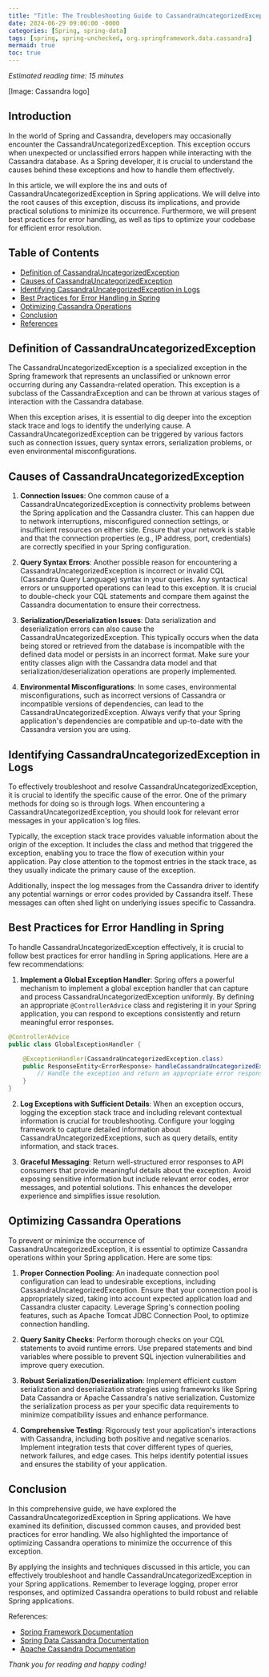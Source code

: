 ```yaml
---
title: "Title: The Troubleshooting Guide to CassandraUncategorizedException in Spring: A Deep Dive into Error Handling and Best Practices"
date: 2024-06-29 09:00:00 -0000
categories: [Spring, spring-data]
tags: [spring, spring-unchecked, org.springframework.data.cassandra]
mermaid: true
toc: true
---
```



*Estimated reading time: 15 minutes*

[Image: Cassandra logo]

## Introduction

In the world of Spring and Cassandra, developers may occasionally encounter the CassandraUncategorizedException. This exception occurs when unexpected or unclassified errors happen while interacting with the Cassandra database. As a Spring developer, it is crucial to understand the causes behind these exceptions and how to handle them effectively.

In this article, we will explore the ins and outs of CassandraUncategorizedException in Spring applications. We will delve into the root causes of this exception, discuss its implications, and provide practical solutions to minimize its occurrence. Furthermore, we will present best practices for error handling, as well as tips to optimize your codebase for efficient error resolution.

## Table of Contents

- [Definition of CassandraUncategorizedException](#definition-of-cassandrauncategorizedexception)
- [Causes of CassandraUncategorizedException](#causes-of-cassandrauncategorizedexception)
- [Identifying CassandraUncategorizedException in Logs](#identifying-cassandrauncategorizedexception-in-logs)
- [Best Practices for Error Handling in Spring](#best-practices-for-error-handling-in-spring)
- [Optimizing Cassandra Operations](#optimizing-cassandra-operations)
- [Conclusion](#conclusion)
- [References](#references)

## Definition of CassandraUncategorizedException

The CassandraUncategorizedException is a specialized exception in the Spring framework that represents an unclassified or unknown error occurring during any Cassandra-related operation. This exception is a subclass of the CassandraException and can be thrown at various stages of interaction with the Cassandra database.

When this exception arises, it is essential to dig deeper into the exception stack trace and logs to identify the underlying cause. A CassandraUncategorizedException can be triggered by various factors such as connection issues, query syntax errors, serialization problems, or even environmental misconfigurations.

## Causes of CassandraUncategorizedException

1. **Connection Issues**: One common cause of a CassandraUncategorizedException is connectivity problems between the Spring application and the Cassandra cluster. This can happen due to network interruptions, misconfigured connection settings, or insufficient resources on either side. Ensure that your network is stable and that the connection properties (e.g., IP address, port, credentials) are correctly specified in your Spring configuration.

2. **Query Syntax Errors**: Another possible reason for encountering a CassandraUncategorizedException is incorrect or invalid CQL (Cassandra Query Language) syntax in your queries. Any syntactical errors or unsupported operations can lead to this exception. It is crucial to double-check your CQL statements and compare them against the Cassandra documentation to ensure their correctness.

3. **Serialization/Deserialization Issues**: Data serialization and deserialization errors can also cause the CassandraUncategorizedException. This typically occurs when the data being stored or retrieved from the database is incompatible with the defined data model or persists in an incorrect format. Make sure your entity classes align with the Cassandra data model and that serialization/deserialization operations are properly implemented.

4. **Environmental Misconfigurations**: In some cases, environmental misconfigurations, such as incorrect versions of Cassandra or incompatible versions of dependencies, can lead to the CassandraUncategorizedException. Always verify that your Spring application's dependencies are compatible and up-to-date with the Cassandra version you are using.

## Identifying CassandraUncategorizedException in Logs

To effectively troubleshoot and resolve CassandraUncategorizedException, it is crucial to identify the specific cause of the error. One of the primary methods for doing so is through logs. When encountering a CassandraUncategorizedException, you should look for relevant error messages in your application's log files.

Typically, the exception stack trace provides valuable information about the origin of the exception. It includes the class and method that triggered the exception, enabling you to trace the flow of execution within your application. Pay close attention to the topmost entries in the stack trace, as they usually indicate the primary cause of the exception.

Additionally, inspect the log messages from the Cassandra driver to identify any potential warnings or error codes provided by Cassandra itself. These messages can often shed light on underlying issues specific to Cassandra.

## Best Practices for Error Handling in Spring

To handle CassandraUncategorizedException effectively, it is crucial to follow best practices for error handling in Spring applications. Here are a few recommendations:

1. **Implement a Global Exception Handler**: Spring offers a powerful mechanism to implement a global exception handler that can capture and process CassandraUncategorizedException uniformly. By defining an appropriate `@ControllerAdvice` class and registering it in your Spring application, you can respond to exceptions consistently and return meaningful error responses.

```java
@ControllerAdvice
public class GlobalExceptionHandler {

    @ExceptionHandler(CassandraUncategorizedException.class)
    public ResponseEntity<ErrorResponse> handleCassandraUncategorizedException(CassandraUncategorizedException ex) {
        // Handle the exception and return an appropriate error response
    }
}
```

2. **Log Exceptions with Sufficient Details**: When an exception occurs, logging the exception stack trace and including relevant contextual information is crucial for troubleshooting. Configure your logging framework to capture detailed information about CassandraUncategorizedExceptions, such as query details, entity information, and stack traces.

3. **Graceful Messaging**: Return well-structured error responses to API consumers that provide meaningful details about the exception. Avoid exposing sensitive information but include relevant error codes, error messages, and potential solutions. This enhances the developer experience and simplifies issue resolution.

## Optimizing Cassandra Operations

To prevent or minimize the occurrence of CassandraUncategorizedException, it is essential to optimize Cassandra operations within your Spring application. Here are some tips:

1. **Proper Connection Pooling**: An inadequate connection pool configuration can lead to undesirable exceptions, including CassandraUncategorizedException. Ensure that your connection pool is appropriately sized, taking into account expected application load and Cassandra cluster capacity. Leverage Spring's connection pooling features, such as Apache Tomcat JDBC Connection Pool, to optimize connection handling.

2. **Query Sanity Checks**: Perform thorough checks on your CQL statements to avoid runtime errors. Use prepared statements and bind variables where possible to prevent SQL injection vulnerabilities and improve query execution.

3. **Robust Serialization/Deserialization**: Implement efficient custom serialization and deserialization strategies using frameworks like Spring Data Cassandra or Apache Cassandra's native serialization. Customize the serialization process as per your specific data requirements to minimize compatibility issues and enhance performance.

4. **Comprehensive Testing**: Rigorously test your application's interactions with Cassandra, including both positive and negative scenarios. Implement integration tests that cover different types of queries, network failures, and edge cases. This helps identify potential issues and ensures the stability of your application.

## Conclusion

In this comprehensive guide, we have explored the CassandraUncategorizedException in Spring applications. We have examined its definition, discussed common causes, and provided best practices for error handling. We also highlighted the importance of optimizing Cassandra operations to minimize the occurrence of this exception.

By applying the insights and techniques discussed in this article, you can effectively troubleshoot and handle CassandraUncategorizedException in your Spring applications. Remember to leverage logging, proper error responses, and optimized Cassandra operations to build robust and reliable Spring applications.

References:
- [Spring Framework Documentation](https://docs.spring.io/spring-framework/docs/current/reference/html/)
- [Spring Data Cassandra Documentation](https://docs.spring.io/spring-data/cassandra/docs/current/reference/html/)
- [Apache Cassandra Documentation](https://cassandra.apache.org/doc/latest/)

*Thank you for reading and happy coding!*